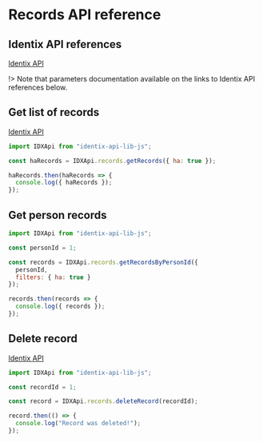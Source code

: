 # Records API reference

## Identix API references

[Identix API](https://kb.identix.one/#/records)

!> Note that parameters documentation available on the links to Identix API references below.

## Get list of records

[Identix API](https://kb.identix.one/#/records?id=records-request)

```js
import IDXApi from "identix-api-lib-js";

const haRecords = IDXApi.records.getRecords({ ha: true });

haRecords.then(haRecords => {
  console.log({ haRecords });
});
```

## Get person records

```js
import IDXApi from "identix-api-lib-js";

const personId = 1;

const records = IDXApi.records.getRecordsByPersonId({
  personId,
  filters: { ha: true }
});

records.then(records => {
  console.log({ records });
});
```

## Delete record

[Identix API](https://kb.identix.one/#/records?id=record-deleting)

```js
import IDXApi from "identix-api-lib-js";

const recordId = 1;

const record = IDXApi.records.deleteRecord(recordId);

record.then(() => {
  console.log("Record was deleted!");
});
```
